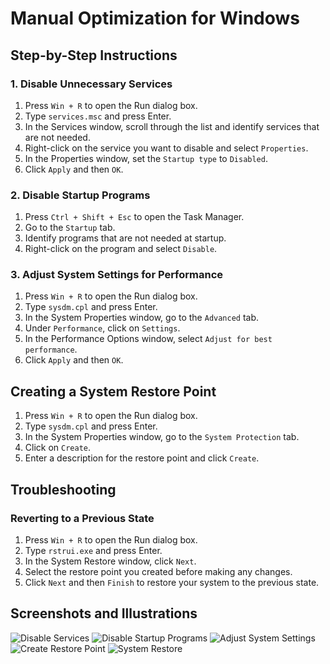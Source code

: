 # Manual Optimization for Windows

## Step-by-Step Instructions

### 1. Disable Unnecessary Services

1. Press `Win + R` to open the Run dialog box.
2. Type `services.msc` and press Enter.
3. In the Services window, scroll through the list and identify services that are not needed.
4. Right-click on the service you want to disable and select `Properties`.
5. In the Properties window, set the `Startup type` to `Disabled`.
6. Click `Apply` and then `OK`.

### 2. Disable Startup Programs

1. Press `Ctrl + Shift + Esc` to open the Task Manager.
2. Go to the `Startup` tab.
3. Identify programs that are not needed at startup.
4. Right-click on the program and select `Disable`.

### 3. Adjust System Settings for Performance

1. Press `Win + R` to open the Run dialog box.
2. Type `sysdm.cpl` and press Enter.
3. In the System Properties window, go to the `Advanced` tab.
4. Under `Performance`, click on `Settings`.
5. In the Performance Options window, select `Adjust for best performance`.
6. Click `Apply` and then `OK`.

## Creating a System Restore Point

1. Press `Win + R` to open the Run dialog box.
2. Type `sysdm.cpl` and press Enter.
3. In the System Properties window, go to the `System Protection` tab.
4. Click on `Create`.
5. Enter a description for the restore point and click `Create`.

## Troubleshooting

### Reverting to a Previous State

1. Press `Win + R` to open the Run dialog box.
2. Type `rstrui.exe` and press Enter.
3. In the System Restore window, click `Next`.
4. Select the restore point you created before making any changes.
5. Click `Next` and then `Finish` to restore your system to the previous state.

## Screenshots and Illustrations

![Disable Services](images/disable-services.png)
![Disable Startup Programs](images/disable-startup-programs.png)
![Adjust System Settings](images/adjust-system-settings.png)
![Create Restore Point](images/create-restore-point.png)
![System Restore](images/system-restore.png)
